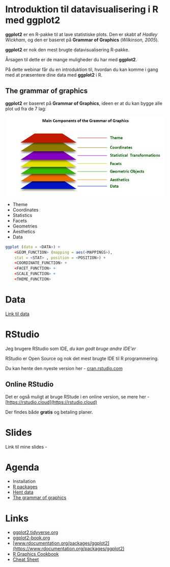 # Introduktion til datavisualisering i R med ggplot2
**ggplot2** er en R-pakke til at lave statistiske plots. Den er skabt af
*Hadley Wickham*, og den er baseret på **Grammar of Graphics** (*Wilkinson,
2005*).

**ggplot2** er nok den mest brugte datavisualisering R-pakke. 

Årsagen til dette er de mange muligheder du har med **ggplot2**.

På dette webinar får du en introduktion til, hvordan du kan komme i gang med at præsentere dine data med **ggplot2** i R.

## The grammar of graphics
**ggplot2** er baseret på **Grammar of Graphics**, ideen
er at du kan bygge alle plot ud fra de 7 lag:

![](./_image/the-grammar-of-graphics.jpg)

- Theme
- Coordinates
- Statistics
- Facets
- Geometries
- Aesthetics
- Data

```r
ggplot (data = <DATA>) +
    <GEOM_FUNCTION> (mapping = aes(<MAPPINGS>), 
    stat = <STAT> , position = <POSITION>) + 
    <COORDINATE_FUNCTION> +
    <FACET_FUNCTION> +
    <SCALE_FUNCTION> +
    <THEME_FUNCTION>
```

# Data
[Link til data](./data.md)

# RStudio
Jeg brugere RStudio som IDE, *du kan godt bruge andre IDE'er*

RStudio er Open Source og nok det mest brugte IDE til R programmering.

Du kan hente den nyeste version her - [cran.rstudio.com](https://cran.rstudio.com)

## Online RStudio
Det er også muligt at bruge RStude i en online version, se mere her - [https://rstudio.cloud](https://rstudio.cloud)

Der findes både **gratis** og betaling planer.

# Slides
Link til mine slides - 

# Agenda
- Installation
- [R packages](./r-packages.md)
- [Hent data]()
- [The grammar of graphics]()

# Links
- [ggplot2.tidyverse.org](https://ggplot2.tidyverse.org)
- [ggplot2-book.org](https://ggplot2-book.org)
- [www.rdocumentation.org/packages/ggplot2](https://www.rdocumentation.org/packages/ggplot2)
- [R Graphics Cookbook](https://r-graphics.org/)
- [Cheat Sheet](https://github.com/rstudio/cheatsheets/blob/main/data-visualization.pdf)